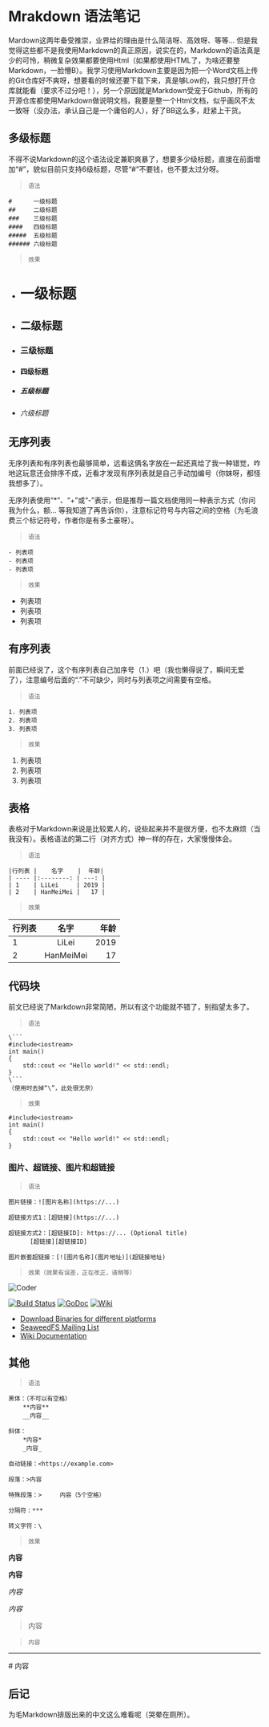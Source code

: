 # Mrakdown 语法笔记

Mardown这两年备受推崇，业界给的理由是什么简洁呀、高效呀、等等... 但是我觉得这些都不是我使用Markdown的真正原因，说实在的，Markdown的语法真是少的可怜，稍微复杂效果都要使用Html（如果都使用HTML了，为啥还要整Markdown，一脸懵B）。我学习使用Markdown主要是因为把一个Word文档上传的Git仓库好不爽呀，想要看的时候还要下载下来，真是够Low的，我只想打开仓库就能看（要求不过分吧！），另一个原因就是Markdown受宠于Github，所有的开源仓库都使用Markdown做说明文档，我要是整一个Html文档，似乎画风不太一致呀（没办法，承认自己是一个庸俗的人），好了BB这么多，赶紧上干货。

## 多级标题

不得不说Markdown的这个语法设定兼职爽暴了，想要多少级标题，直接在前面增加“#”，貌似目前只支持6级标题，尽管“#”不要钱，也不要太过分呀。

>     语法

```
#      一级标题
##     二级标题
###    三级标题
####   四级标题
#####  五级标题
###### 六级标题
```

>     效果

- #      一级标题
- ##     二级标题
- ###    三级标题
- ####   四级标题
- #####  五级标题
- ###### 六级标题

## 无序列表

无序列表和有序列表也最够简单，远看这俩名字放在一起还真给了我一种错觉，咋地这玩意还会排序不成，近看才发现有序列表就是自己手动加编号（你妹呀，都怪我想多了）。

无序列表使用“*”、“+”或“-”表示，但是推荐一篇文档使用同一种表示方式（你问我为什么，额... 等我知道了再告诉你），注意标记符号与内容之间的空格（为毛浪费三个标记符号，作者你是有多土豪呀）。

>     语法

```
- 列表项
- 列表项
- 列表项
```


>     效果

- 列表项
- 列表项
- 列表项

## 有序列表

前面已经说了，这个有序列表自己加序号（1.）吧（我也懒得说了，瞬间无爱了），注意编号后面的“.”不可缺少，同时与列表项之间需要有空格。

>     语法

```
1. 列表项
2. 列表项
3. 列表项
```

>     效果

1. 列表项
2. 列表项
3. 列表项

## 表格

表格对于Markdown来说是比较累人的，说些起来并不是很方便，也不太麻烦（当我没有）。表格语法的第二行（对齐方式）神一样的存在，大家慢慢体会。

>     语法

```
|行列表 |    名字    |  年龄|
| ---- |:--------: | ---: |
| 1    | LiLei     | 2019 |
| 2    | HanMeiMei |   17 |
```

>     效果

|行列表 |    名字    |  年龄|
| ---- |:--------: | ---: |
| 1    | LiLei     | 2019 |
| 2    | HanMeiMei |   17 |

## 代码块

前文已经说了Markdown非常简陋，所以有这个功能就不错了，别指望太多了。

>     语法

```
\```
#include<iostream>
int main()
{
	std::cout << "Hello world!" << std::endl;
}
\```
（使用时去掉“\”，此处很无奈）
```

>     效果

```
#include<iostream>
int main()
{
	std::cout << "Hello world!" << std::endl;
}
```

### 图片、超链接、图片和超链接

>     语法

```
图片链接：![图片名称](https://...)

超链接方式1：[超链接](https://...)

超链接方式2：[超链接ID]: https://... (Optional title)
	  [超链接][超链接ID]

图片嵌套超链接：[![图片名称](图片地址)](超链接地址)
```

>     效果（效果有误差，正在改正，请稍等）

![Coder](https://github.com/wanghaiyang1930/wanghaiyang1930.github.io/blob/master/common/png/coder.png)

[![Build Status](https://github.com/wanghaiyang1930/wanghaiyang1930.github.io/blob/master/common/svg/build-passing-green.svg)](https://github.com/wanghaiyang1930/wanghaiyang1930.github.io)
[![GoDoc](https://github.com/wanghaiyang1930/wanghaiyang1930.github.io/blob/master/common/svg/docs-wiki-blue.svg)](https://github.com/wanghaiyang1930/wanghaiyang1930.github.io)
[![Wiki](https://github.com/wanghaiyang1930/wanghaiyang1930.github.io/blob/master/common/svg/godoc-reference-blue.svg)](https://github.com/wanghaiyang1930/wanghaiyang1930.github.io)

- [Download Binaries for different platforms](https://github.com/wanghaiyang1930/wanghaiyang1930.github.io)
- [SeaweedFS Mailing List](https://github.com/wanghaiyang1930/wanghaiyang1930.github.io)
- [Wiki Documentation](https://github.com/wanghaiyang1930/wanghaiyang1930.github.io)

## 其他

>     语法

```
黑体：（不可以有空格）
	**内容**
	__内容__

斜体：
	*内容*
	_内容_

自动链接：<https://example.com>

段落：>内容

特殊段落：>     内容（5个空格）

分隔符：***

转义字符：\
```

>     效果

**内容**

__内容__

*内容*

_内容_

>内容

>     内容

***

\# 内容

## 后记

为毛Markdown排版出来的中文这么难看呢（哭晕在厕所）。

